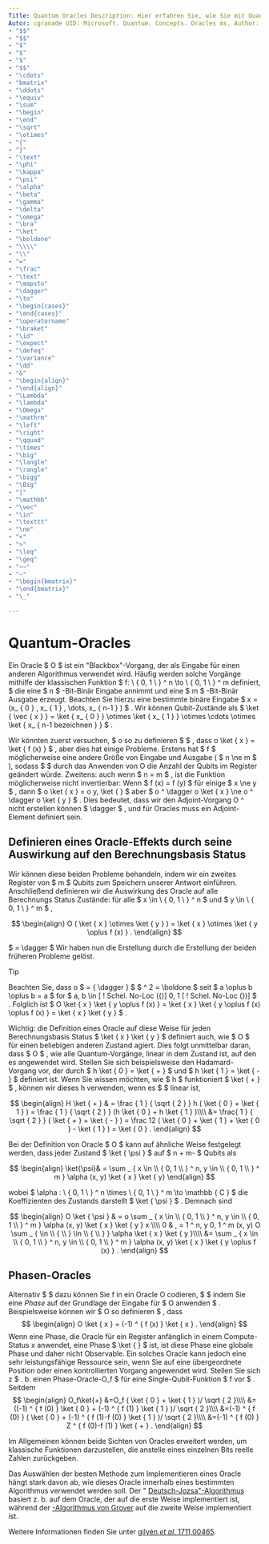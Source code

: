 ```yaml
---
Title: Quantum Oracles Description: Hier erfahren Sie, wie Sie mit Quantum-Oracles, Black Box-Vorgängen, die als Eingabe für einen anderen Algorithmus verwendet werden, arbeiten und definieren.
Autor: cgranade UID: Microsoft. Quantum. Concepts. Oracles ms. Author: Christopher.Granade@microsoft.com ms. Date: 07/11/2018 ms. Topic: article NO-LOC:
- "$$"
- "$$"
- "$"
- "$"
- "$"
- "$$"
- "\cdots"
- "bmatrix"
- "\ddots"
- "\equiv"
- "\sum"
- "\begin"
- "\end"
- "\sqrt"
- "\otimes"
- "{"
- "}"
- "\text"
- "\phi"
- "\kappa"
- "\psi"
- "\alpha"
- "\beta"
- "\gamma"
- "\delta"
- "\omega"
- "\bra"
- "\ket"
- "\boldone"
- "\\\\"
- "\\"
- "="
- "\frac"
- "\text"
- "\mapsto"
- "\dagger"
- "\to"
- "\begin{cases}"
- "\end{cases}"
- "\operatorname"
- "\braket"
- "\id"
- "\expect"
- "\defeq"
- "\variance"
- "\dd"
- "&"
- "\begin{align}"
- "\end{align}"
- "\Lambda"
- "\lambda"
- "\Omega"
- "\mathrm"
- "\left"
- "\right"
- "\qquad"
- "\times"
- "\big"
- "\langle"
- "\rangle"
- "\bigg"
- "\Big"
- "|"
- "\mathbb"
- "\vec"
- "\in"
- "\texttt"
- "\ne"
- "<"
- ">"
- "\leq"
- "\geq"
- "~~"
- "~"
- "\begin{bmatrix}"
- "\end{bmatrix}"
- "\_"

---
```

# <a name="quantum-oracles"></a>Quantum-Oracles

Ein Oracle $ O $ ist ein "Blackbox"-Vorgang, der als Eingabe für einen anderen Algorithmus verwendet wird.
Häufig werden solche Vorgänge mithilfe der klassischen Funktion $ f: \\ { 0, 1 \\ } ^ n \to \\ { 0, 1 \\ } ^ m definiert, $ die eine $ n $ -Bit-Binär Eingabe annimmt und eine $ m $ -Bit-Binär Ausgabe erzeugt.
Beachten Sie hierzu eine bestimmte binäre Eingabe $ x = (x_ { 0 } , x_ { 1 } , \dots, x_ { n-1 } ) $ .
Wir können Qubit-Zustände als $ \ket { \vec { x } } = \ket { x_ { 0 } } \otimes \ket { x_ { 1 } } \otimes \cdots \otimes \ket { x_ { n-1 bezeichnen } } $ .

Wir könnten zuerst versuchen, $ o so zu definieren $ $ , dass o \ket { x } = \ket { f (x) } $ , aber dies hat einige Probleme.
Erstens hat $ f $ möglicherweise eine andere Größe von Eingabe und Ausgabe ( $ n \ne m $ ), sodass $ $ durch das Anwenden von O die Anzahl der Qubits im Register geändert würde.
Zweitens: auch wenn $ n = m $ , ist die Funktion möglicherweise nicht invertierbar: Wenn $ f (x) = f (y) $ für einige $ x \ne y $ , dann $ o \ket { x } = o y, \ket { } $ aber $ o ^ \dagger o \ket { x } \ne o ^ \dagger o \ket { y } $ .
Dies bedeutet, dass wir den Adjoint-Vorgang O ^ nicht erstellen können $ \dagger $ , und für Oracles muss ein Adjoint-Element definiert sein.

## <a name="defining-an-oracle-by-its-effect-on-computational-basis-states"></a>Definieren eines Oracle-Effekts durch seine Auswirkung auf den Berechnungsbasis Status
Wir können diese beiden Probleme behandeln, indem wir ein zweites Register von $ m $ Qubits zum Speichern unserer Antwort einführen.
Anschließend definieren wir die Auswirkung des Oracle auf alle Berechnungs Status Zustände: für alle $ x \in \\ { 0, 1 \\ } ^ n $ und $ y \in \\ { 0, 1 \\ } ^ m $ ,

$$
\begin{align}
    O ( \ket { x } \otimes \ket { y } ) = \ket { x } \otimes \ket { y \oplus f (x) } .
\end{align}
$$

$ = \dagger $ Wir haben nun die Erstellung durch die Erstellung der beiden früheren Probleme gelöst.

> [!TIP]
>Beachten Sie, dass o $ = { \dagger } $ $ ^ 2 = \boldone $ seit $ a \oplus b \oplus b = a $ for $ a, b \in \[ ! Schel. No-Loc ({)] 0, 1 \[ ! Schel. No-Loc (})] $ .
>Folglich ist $ O \ket { x } \ket { y \oplus f (x) } = \ket { x } \ket { y \oplus f (x) \oplus f (x) } = \ket { x } \ket { y } $ .

Wichtig: die Definition eines Oracle auf diese Weise für jeden Berechnungsbasis Status $ \ket { x } \ket { y } $ definiert auch, wie $ O $ für einen beliebigen anderen Zustand agiert.
Dies folgt unmittelbar daran, dass $ O $ , wie alle Quantum-Vorgänge, linear in dem Zustand ist, auf den es angewendet wird.
Stellen Sie sich beispielsweise den Hadamard-Vorgang vor, der durch $ h \ket { 0 } = \ket { + } $ und $ h \ket { 1 } = \ket { - } $ definiert ist.
Wenn Sie wissen möchten, wie $ h $ funktioniert $ \ket { + } $ , können wir dieses h verwenden, wenn es $ $ linear ist,

$$
\begin{align}
H \ket { + } & = \frac { 1 } { \sqrt { 2 } } h ( \ket { 0 }  +  \ket { 1 } ) = \frac { 1 } { \sqrt { 2 } } (h \ket { 0 } + h \ket { 1 } )\\\\
           &= \frac{ 1 } { \sqrt { 2 } } ( \ket { + }  +  \ket { - } ) = \frac 12 ( \ket { 0 }  +  \ket { 1 }  +  \ket { 0 }  -  \ket { 1 } ) = \ket { 0 } .
\end{align}
$$

Bei der Definition von Oracle $ O $ kann auf ähnliche Weise festgelegt werden, dass jeder Zustand $ \ket { \psi } $ auf $ n + m- $ Qubits als

$$
\begin{align}
\ket{\psi}& = \sum _ { x \in \\ { 0, 1 \\ } ^ n, y \in \\ { 0, 1 \\ } ^ m } \alpha (x, y) \ket { x } \ket { y}
\end{align}
$$

wobei $ \alpha : \\ { 0, 1 \\ } ^ n \times \\ { 0, 1 \\ } ^ m \to \mathbb { C } $ die Koeffizienten des Zustands darstellt $ \ket { \psi } $ . Demnach sind

$$
\begin{align}
O \ket { \psi } & = o \sum _ { x \in \\ { 0, 1 \\ } ^ n, y \in \\ { 0, 1 \\ } ^ m } \alpha (x, y) \ket { x } \ket { y } x \\\\ 0 & , = 1 ^ n, y 0, 1 ^ m (x, y) O \sum _ { \in \\ { \\ } \in \\ { \\ } } \alpha \ket { x } \ket { y }\\\\
             &= \sum _ { x \in \\ { 0, 1 \\ } ^ n, y \in \\ { 0, 1 \\ } ^ m } \alpha (x, y) \ket { x } \ket { y \oplus f (x) } .
\end{align}
$$

## <a name="phase-oracles"></a>Phasen-Oracles
Alternativ $ $ dazu können Sie f in ein Oracle O codieren, $ $ indem Sie eine _Phase_ auf der Grundlage der Eingabe für $ O anwenden $ . Beispielsweise können wir $ O so definieren $ , dass$$
\begin{align}
    O \ket { x } = (-1) ^ { f (x) } \ket { x } .
\end{align}
$$
Wenn eine Phase, die Oracle für ein Register anfänglich in einem Compute-Status x anwendet, eine Phase $ \ket { } $ ist, ist diese Phase eine globale Phase und daher nicht Observable.
Ein solches Oracle kann jedoch eine sehr leistungsfähige Ressource sein, wenn Sie auf eine übergeordnete Position oder einen kontrollierten Vorgang angewendet wird.
Stellen Sie sich z $ . b. einen Phase-Oracle-O_f $ für eine Single-Qubit-Funktion $ f vor $ .
Seitdem$$
\begin{align}
    O_f\ket{+}
        &=O_f ( \ket { 0 }  +  \ket { 1 } )/ \sqrt { 2 }\\\\
        &=((-1) ^ { f (0) } \ket { 0 } + (-1) ^ { f (1) } \ket { 1 } )/ \sqrt { 2 }\\\\
        &=(-1) ^ { f (0) } ( \ket { 0 } + (-1) ^ { f (1)-f (0) } \ket { 1 } )/ \sqrt { 2 }\\\\
        &=(-1) ^ { f (0) } Z ^ { f (0)-f (1) } \ket { + } .
\end{align}
$$

Im Allgemeinen können beide Sichten von Oracles erweitert werden, um klassische Funktionen darzustellen, die anstelle eines einzelnen Bits reelle Zahlen zurückgeben.

Das Auswählen der besten Methode zum Implementieren eines Oracle hängt stark davon ab, wie dieses Oracle innerhalb eines bestimmten Algorithmus verwendet werden soll.
Der " [Deutsch-Jozsa"-Algorithmus](https://en.wikipedia.org/wiki/Deutsch%E2%80%93Jozsa_algorithm) basiert z. b. auf dem Oracle, der auf die erste Weise implementiert ist, während der [-Algorithmus von Grover](https://en.wikipedia.org/wiki/Grover's_algorithm) auf die zweite Weise implementiert ist.


Weitere Informationen finden Sie unter [gilyén *et al*. 1711,00465](https://arxiv.org/abs/1711.00465).
